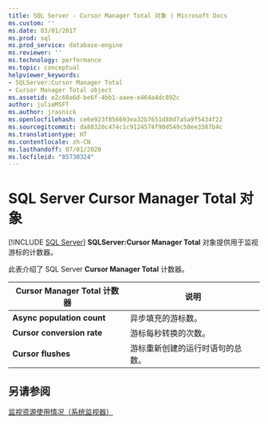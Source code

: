 ```yaml
---
title: SQL Server - Cursor Manager Total 对象 | Microsoft Docs
ms.custom: ''
ms.date: 03/01/2017
ms.prod: sql
ms.prod_service: database-engine
ms.reviewer: ''
ms.technology: performance
ms.topic: conceptual
helpviewer_keywords:
- SQLServer:Cursor Manager Total
- Cursor Manager Total object
ms.assetid: e2c60a6d-be6f-4bb1-aaee-e464a4dc892c
author: julieMSFT
ms.author: jrasnick
ms.openlocfilehash: ce6e923f856693ea32b7651d88d7a5a9f5434f22
ms.sourcegitcommit: da88320c474c1c9124574f90d549c50ee3387b4c
ms.translationtype: HT
ms.contentlocale: zh-CN
ms.lasthandoff: 07/01/2020
ms.locfileid: "85730324"
---
```

# <a name="sql-server-cursor-manager-total-object"></a>SQL Server Cursor Manager Total 对象
 [!INCLUDE [SQL Server](../../includes/applies-to-version/sqlserver.md)]
  **SQLServer:Cursor Manager Total** 对象提供用于监视游标的计数器。  
  
 此表介绍了 SQL Server **Cursor Manager Total** 计数器。  
  
|Cursor Manager Total 计数器|说明|  
|-----------------------------------|-----------------|  
|**Async population count**|异步填充的游标数。|  
|**Cursor conversion rate**|游标每秒转换的次数。|  
|**Cursor flushes**|游标重新创建的运行时语句的总数。|  
  
## <a name="see-also"></a>另请参阅  
 [监视资源使用情况（系统监视器）](../../relational-databases/performance-monitor/monitor-resource-usage-system-monitor.md)  
  
  

